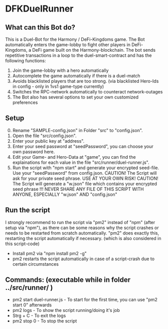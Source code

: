 # DFKDuelRunner

## What can this Bot do?

This is a Duel-Bot for the Harmony / DeFi-Kingdoms game.
The Bot automatically enters the game-lobby to fight other players in DeFi-Kingdoms, a DeFi game built on the Harmony-blockchain.
The bot sends repetitive transactions in a loop to the duel-smart-contract and has the following functions:
1. Join the game-lobby with a hero automatically
2. Autocomplete the game automatically if there is a duel-match
3. Avoids blacklisted players that are too strong. (via blacklisted Hero-Ids in config - only in 1vs1 game-type currently)
4. Switches the RPC-network automatically to counteract network-outages
5. The Bot also has several options to set your own customized preferences

## Setup

0. Rename "SAMPLE-config.json" in Folder "src" to "config.json".
1. Open the file "src/config.json".
2. Enter your public key at "address".
3. Enter your seed password at "seedPassword", you can choose your own password here.
4. Edit your Game- and Hero-Data at "game", you can find the explainations for each value in the file "src/runner/duel-runner.js".
3. Run the script with "npm start" and generate your encrypted seed-file. Use your "seedPassword" from config.json.
   CAUTION! The Script will ask for your private seed phrase. USE AT YOUR OWN RISK!
   CAUTION! The Script will generate a "w.json" file which contains your encrypted seed phrase
   !!! NEVER SHARE ANY FILE OF THIS SCRIPT WITH ANYONE, ESPECIALLY "w.json" AND "config.json"

## Run the script

I strongly recommend to run the script via "pm2" instead of "npm" (after setup via "npm"), as there can be some reasons why the script crashes or needs to be restarted from scratch automatically. "pm2" does exactly this, restarting the script automatically if necessary. (which is also considered in this script-code)
- Install pm2 via "npm install pm2 -g"
- pm2 restarts the script automatically in case of a script-crash due to certain circumstances

## Commands:	(executable while in folder ../src/runner/ )

- pm2 start duel-runner.js - To start for the first time, you can use "pm2 start 0" afterwards
- pm2 logs			- To show the script running/doing it's job			
- Strg + C			- To exit the logs
- pm2 stop 0		- To stop the script
